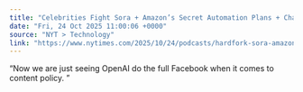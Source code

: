```yaml
---
title: "Celebrities Fight Sora + Amazon’s Secret Automation Plans + ChatGPT Gets a Browser"
date: "Fri, 24 Oct 2025 11:00:06 +0000"
source: "NYT > Technology"
link: "https://www.nytimes.com/2025/10/24/podcasts/hardfork-sora-amazon-atlas.html"
---
```


“Now we are just seeing OpenAI do the full Facebook when it comes to content policy. ”
